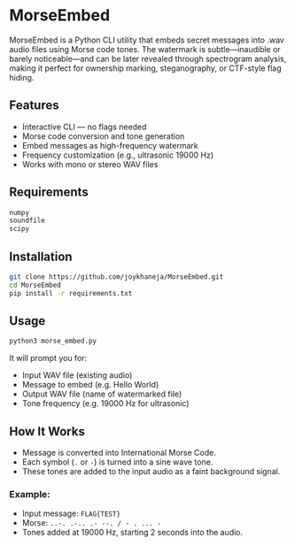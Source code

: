 # MorseEmbed
MorseEmbed is a Python CLI utility that embeds secret messages into .wav audio files using Morse code tones. The watermark is subtle—inaudible or barely noticeable—and can be later revealed through spectrogram analysis, making it perfect for ownership marking, steganography, or CTF-style flag hiding.

## Features
- Interactive CLI — no flags needed
- Morse code conversion and tone generation
- Embed messages as high-frequency watermark
- Frequency customization (e.g., ultrasonic 19000 Hz)
- Works with mono or stereo WAV files

## Requirements
```bash
numpy
soundfile
scipy
```

## Installation
```bash
git clone https://github.com/joykhaneja/MorseEmbed.git
cd MorseEmbed
pip install -r requirements.txt
```

## Usage
```bash
python3 morse_embed.py
```
It will prompt you for:
- Input WAV file (existing audio)
- Message to embed (e.g. Hello World)
- Output WAV file (name of watermarked file)
- Tone frequency (e.g. 19000 Hz for ultrasonic)

## How It Works
- Message is converted into International Morse Code.
- Each symbol (`.` or `-`) is turned into a sine wave tone.
- These tones are added to the input audio as a faint background signal.
### Example:
- Input message: `FLAG{TEST}`
- Morse: `..-. .-.. .- --. / - . ... -`
- Tones added at 19000 Hz, starting 2 seconds into the audio.

